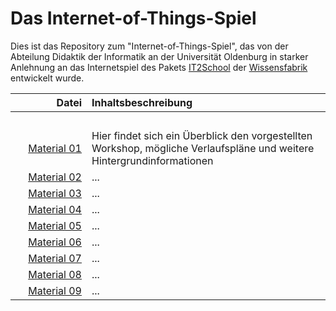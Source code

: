 # Das Internet-of-Things-Spiel

Dies ist das Repository zum "Internet-of-Things-Spiel", das von der Abteilung Didaktik der Informatik an der Universität Oldenburg in starker Anlehnung an das Internetspiel des Pakets [IT2School](www.it2school.de) der [Wissensfabrik](www.wissensfabrik.de) entwickelt wurde.


| Datei | Inhaltsbeschreibung |
| ------------: | :-------------- |
|<img width=250/> | <img width=500/> |
| [Material 01](/Material_01_Workshopbeschreibung.pdf) | Hier findet sich ein Überblick den vorgestellten Workshop, mögliche Verlaufspläne und weitere Hintergrundinformationen |
| [Material 02](/Material_02_Pappaufsteller.pdf) | ... |
| [Material 03](/Material_03_Rollenmaterial.pdf) | ... |
| [Material 04](/Material_04_Rollenkarten.pdf) | ... |
| [Material 05](/Material_05_Protokollheft.pdf) |  ... |
| [Material 06](/Material_06_Sequenzdiagramm_Arbeitsblatt_einClient) |  ... |
| [Material 07](/Material_07_Sequenzdiagramm_Arbeitsblatt_einClient_mitHilfestellung.pdf) | ... |
| [Material 08](/Material_08_Sequenzdiagramm_Arbeitsblatt_zweiClients.pdf) | ... |
| [Material 09](/Material_09_Sequenzdiagramm_Musterloesungen.pdf) | ... |